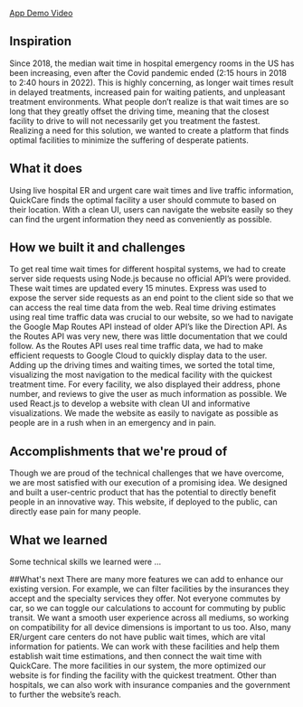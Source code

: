 [App Demo Video](https://youtu.be/C5ccDFRQd88?si=zq6KAwx2JMMQlsWI)

## Inspiration
Since 2018, the median wait time in hospital emergency rooms in the US has been increasing, even after the Covid pandemic ended (2:15 hours in 2018 to 2:40 hours in 2022). This is highly concerning, as longer wait times result in delayed treatments, increased pain for waiting patients, and unpleasant treatment environments. What people don’t realize is that wait times are so long that they greatly offset the driving time, meaning that the closest facility to drive to will not necessarily get you treatment the fastest. Realizing a need for this solution, we wanted to create a platform that finds optimal facilities to minimize the suffering of desperate patients. 

## What it does
Using live hospital ER and urgent care wait times and live traffic information, QuickCare finds the optimal facility a user should commute to based on their location. With a clean UI, users can navigate the website easily so they can find the urgent information they need as conveniently as possible.

## How we built it and challenges
To get real time wait times for different hospital systems, we had to create server side requests using Node.js because no official API’s were provided. These wait times are updated every 15 minutes. Express was used to expose the server side requests as an end point to the client side so that we can access the real time data from the web. 
Real time driving estimates using real time traffic data was crucial to our website, so we had to navigate the Google Map Routes API instead of older API’s like the Direction API. As the Routes API was very new, there was little documentation that we could follow. As the Routes API uses real time traffic data, we had to make efficient requests to Google Cloud to quickly display data to the user. 
Adding up the driving times and waiting times, we sorted the total time, visualizing the most navigation to the medical facility with the quickest treatment time. For every facility, we also displayed their address, phone number, and reviews to give the user as much information as possible.
We used React.js to develop a website with clean UI and informative visualizations. We made the website as easily to navigate as possible as people are in a rush when in an emergency and in pain. 



## Accomplishments that we're proud of
Though we are proud of the technical challenges that we have overcome, we are most satisfied with our execution of a promising idea. We designed and built a user-centric product that has the potential to directly benefit people in an innovative way. This website, if deployed to the public, can directly ease pain for many people. 

## What we learned

Some technical skills we learned were …


##What's next 
There are many more features we can add to enhance our existing version. For example, we can filter facilities by the insurances they accept and the specialty services they offer. Not everyone commutes by car, so we can toggle our calculations to account for commuting by public transit. We want a smooth user experience across all mediums, so working on compatibility for all device dimensions is important to us too. 
Also, many ER/urgent care centers do not have public wait times, which are vital information for patients. We can work with these facilities and help them establish wait time estimations, and then connect the wait time with QuickCare. The more facilities in our system, the more optimized our website is for finding the facility with the quickest treatment. Other than hospitals, we can also work with insurance companies and the government to further the website’s reach.
